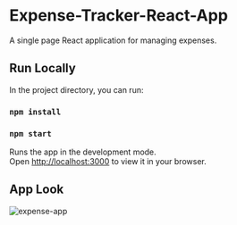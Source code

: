 # Expense-Tracker-React-App
A single page React application for managing expenses.

## Run Locally

In the project directory, you can run:

### `npm install`
### `npm start`

Runs the app in the development mode.\
Open [http://localhost:3000](http://localhost:3000) to view it in your browser.


## App Look

![expense-app](https://user-images.githubusercontent.com/56031807/149509259-83789b80-23cb-4576-889e-78c51280477b.PNG)
